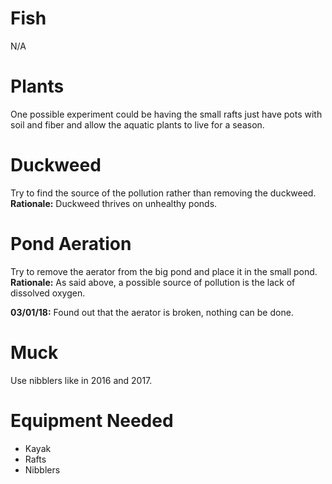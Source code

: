 # Fish

N/A

# Plants

One possible experiment could be having the small rafts just have pots with soil and fiber and allow the aquatic plants to live for a season.

# Duckweed

Try to find the source of the pollution rather than removing the duckweed. **Rationale:** Duckweed thrives on unhealthy ponds.

# Pond Aeration

Try to remove the aerator from the big pond and place it in the small pond. **Rationale:** As said above, a possible source of pollution is the lack of dissolved oxygen.

**03/01/18:** Found out that the aerator is broken, nothing can be done.

# Muck

Use nibblers like in 2016 and 2017.

# Equipment Needed

- Kayak
- Rafts
- Nibblers

